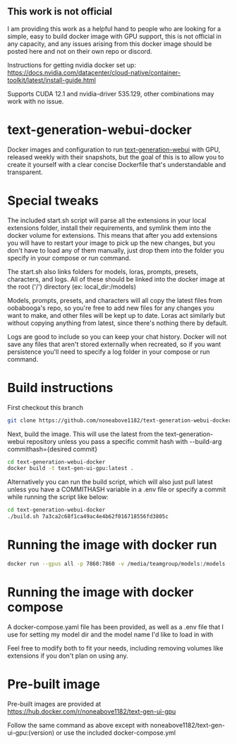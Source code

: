 ## This work is not official

I am providing this work as a helpful hand to people who are looking for a simple, easy to build docker image with GPU support, this is not official in any capacity, and any issues arising from this docker image should be posted here and not on their own repo or discord.

Instructions for getting nvidia docker set up: https://docs.nvidia.com/datacenter/cloud-native/container-toolkit/latest/install-guide.html

Supports CUDA 12.1 and nvidia-driver 535.129, other combinations may work with no issue.

# text-generation-webui-docker

Docker images and configuration to run [text-generation-webui](https://github.com/oobabooga/text-generation-webui/) with GPU, released weekly with their snapshots, but the goal of this is to allow you to create it yourself with a clear concise Dockerfile that's understandable and transparent.

# Special tweaks

The included start.sh script will parse all the extensions in your local extensions folder, install their requirements, and symlink them into the docker volume for extensions. This means that after you add extensions you will have to restart your image to pick up the new changes, but you don't have to load any of them manually, just drop them into the folder you specify in your compose or run command.

The start.sh also links folders for models, loras, prompts, presets, characters, and logs. All of these should be linked into the docker image at the root ('/') directory (ex: local_dir:/models)

Models, prompts, presets, and characters will all copy the latest files from oobabooga's repo, so you're free to add new files for any changes you want to make, and other files will be kept up to date. Loras act similarly but without copying anything from latest, since there's nothing there by default.

Logs are good to include so you can keep your chat history. Docker will not save any files that aren't stored externally when recreated, so if you want persistence you'll need to specify a log folder in your compose or run command.

# Build instructions

First checkout this branch

```sh
git clone https://github.com/noneabove1182/text-generation-webui-docker.git
```

Next, build the image. This will use the latest from the text-generation-webui repository unless you pass a specific commit hash with --build-arg commithash={desired commit}

```sh
cd text-generation-webui-docker
docker build -t text-gen-ui-gpu:latest .
```

Alternatively you can run the build script, which will also just pull latest unless you have a COMMITHASH variable in a .env file or specify a commit while running the script like below:

```sh
cd text-generation-webui-docker
./build.sh 7a3ca2c68f1ca49ac4e4b62f016718556fd3805c
```

# Running the image with docker run

```sh
docker run --gpus all -p 7860:7860 -v /media/teamgroup/models:/models -v ./logs:/logs text-gen-ui-gpu:latest --model WizardLM-13B-V1.1-GPTQ --chat --listen --listen-port 7860
```

# Running the image with docker compose

A docker-compose.yaml file has been provided, as well as a .env file that I use for setting my model dir and the model name I'd like to load in with

Feel free to modify both to fit your needs, including removing volumes like extensions if you don't plan on using any.

# Pre-built image

Pre-built images are provided at https://hub.docker.com/r/noneabove1182/text-gen-ui-gpu

Follow the same command as above except with noneabove1182/text-gen-ui-gpu:(version) or use the included docker-compose.yml

